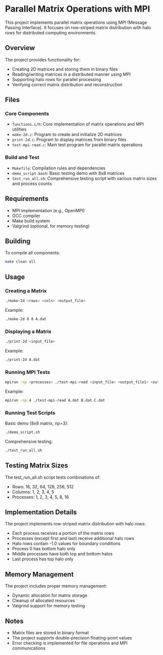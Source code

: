 # Parallel Matrix Operations with MPI

This project implements parallel matrix operations using MPI (Message Passing Interface). It focuses on row-striped matrix distribution with halo rows for distributed computing environments.

## Overview

The project provides functionality for:
- Creating 2D matrices and storing them in binary files
- Reading/writing matrices in a distributed manner using MPI
- Supporting halo rows for parallel processing
- Verifying correct matrix distribution and reconstruction

## Files

### Core Components
- `functions.c/h`: Core implementation of matrix operations and MPI utilities
- `make-2d.c`: Program to create and initialize 2D matrices
- `print-2d.c`: Program to display matrices from binary files
- `test-mpi-read.c`: Main test program for parallel matrix operations

### Build and Test
- `Makefile`: Compilation rules and dependencies
- `demo_script.bash`: Basic testing demo with 8x8 matrices
- `test_run_all.sh`: Comprehensive testing script with various matrix sizes and process counts

## Requirements

- MPI implementation (e.g., OpenMPI)
- GCC compiler
- Make build system
- Valgrind (optional, for memory testing)

## Building

To compile all components:
```bash
make clean all
```

## Usage

### Creating a Matrix
```bash
./make-2d <rows> <cols> <output_file>
```
Example:
```bash
./make-2d 8 8 A.dat
```

### Displaying a Matrix
```bash
./print-2d <input_file>
```
Example:
```bash
./print-2d A.dat
```

### Running MPI Tests
```bash
mpirun -np <processes> ./test-mpi-read <input_file> <output_file1> <output_file2>
```
Example:
```bash
mpirun -np 4 ./test-mpi-read A.dat B.dat C.dat
```

### Running Test Scripts

Basic demo (8x8 matrix, np=3):
```bash
./demo_script.sh
```

Comprehensive testing:
```bash
./test_run_all.sh
```

## Testing Matrix Sizes

The test_run_all.sh script tests combinations of:
- Rows: 16, 32, 64, 128, 256, 512
- Columns: 1, 2, 3, 4, 5
- Processes: 1, 2, 3, 4, 5, 8, 16

## Implementation Details

The project implements row-striped matrix distribution with halo rows:
- Each process receives a portion of the matrix rows
- Processes (except first and last) receive additional halo rows
- Halo rows contain -1.0 values for boundary conditions
- Process 0 has bottom halo only
- Middle processes have both top and bottom halos
- Last process has top halo only

## Memory Management

The project includes proper memory management:
- Dynamic allocation for matrix storage
- Cleanup of allocated resources
- Valgrind support for memory testing

## Notes

- Matrix files are stored in binary format
- The project supports double-precision floating-point values
- Error checking is implemented for file operations and MPI communications

